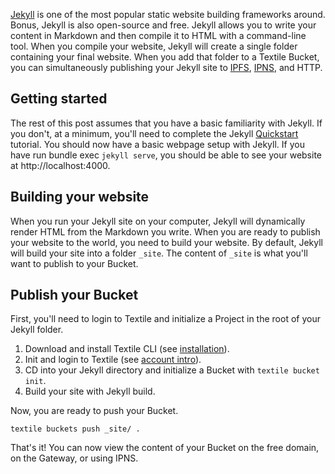 [Jekyll](https://jekyllrb.com) is one of the most popular static website building frameworks around. Bonus, Jekyll is also open-source and free. Jekyll allows you to write your content in Markdown and then compile it to HTML with a command-line tool. When you compile your website, Jekyll will create a single folder containing your final website. When you add that folder to a Textile Bucket, you can simultaneously publishing your Jekyll site to [IPFS](https://ipfs.io/), [IPNS](https://docs.ipfs.io/guides/concepts/ipns/), and HTTP.

## Getting started

The rest of this post assumes that you have a basic familiarity with Jekyll. If you don't, at a minimum, you'll need to complete the Jekyll [Quickstart](https://jekyllrb.com/docs/) tutorial. You should now have a basic webpage setup with Jekyll. If you have run bundle exec `jekyll serve`, you should be able to see your website at http://localhost:4000.

## Building your website

When you run your Jekyll site on your computer, Jekyll will dynamically render HTML from the Markdown you write. When you are ready to publish your website to the world, you need to build your website. By default, Jekyll will build your site into a folder `_site`. The content of `_site` is what you'll want to publish to your Bucket.

## Publish your Bucket

First, you'll need to login to Textile and initialize a Project in the root of your Jekyll folder.

1. Download and install Textile CLI (see [installation](/hub/accounts)).
2. Init and login to Textile (see [account intro](/hub/accounts)).
3. CD into your Jekyll directory and initialize a Bucket with `textile bucket init`.
4. Build your site with Jekyll build.

Now, you are ready to push your Bucket.

`textile buckets push _site/ .`

That's it! You can now view the content of your Bucket on the free domain, on the Gateway, or using IPNS.
